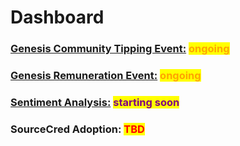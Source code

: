 # Dashboard

### [Genesis Community Tipping Event:](https://github.com/SecretDecks/Documentation/issues/155) <mark style="color:orange;">ongoing</mark>

### [Genesis Remuneration Event:](https://github.com/SecretDecks/Documentation/issues/156) <mark style="color:orange;">ongoing</mark>

### [Sentiment Analysis:](https://github.com/SecretDecks/Documentation/issues/158) <mark style="color:purple;">starting soon</mark>

### SourceCred Adoption: <mark style="color:red;">TBD</mark>
